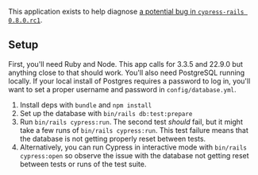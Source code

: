 This application exists to help diagnose [a potential bug in `cypress-rails 0.8.0.rc1`](https://github.com/testdouble/cypress-rails/issues/164#issuecomment-2375449736).

## Setup

First, you'll need Ruby and Node. This app calls for 3.3.5 and 22.9.0 but anything close to that should work. You'll also need PostgreSQL running locally. If your local install of Postgres requires a password to log in, you'll want to set a proper username and password in `config/database.yml`.

1. Install deps with `bundle` and `npm install`
1. Set up the database with `bin/rails db:test:prepare`
1. Run `bin/rails cypress:run`. The second test _should_ fail, but it might take a few runs of `bin/rails cypress:run`. This test failure means that the database is not getting properly reset between tests.
1. Alternatively, you can run Cypress in interactive mode with `bin/rails cypress:open` so observe the issue with the database not getting reset between tests or runs of the test suite.
